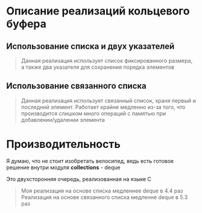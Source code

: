 # Описание реализаций кольцевого буфера

## Использование списка и двух указателей
> Данная реализация использует список фиксированного размера,
а также два указателя для сохранения порядка элементов

## Использование связанного списка
> Данная реализация использует связанный список,
храня первый и последний элемент.
Работает крайне медленно из-за того, что производится
слишком много операций с памятью при добавлении/удалении элемента

# Производительность
Я думаю, что не стоит изобретать велосипед, ведь
есть готовое решение внутри модуля **collections** - deque

Это двухсторонняя очередь, реализованная на языке C
> Моя реализация на основе списка медленнее deque в 4.4 раз
> Реализация на основе связанного списка медленне deque в 5.3 раз
